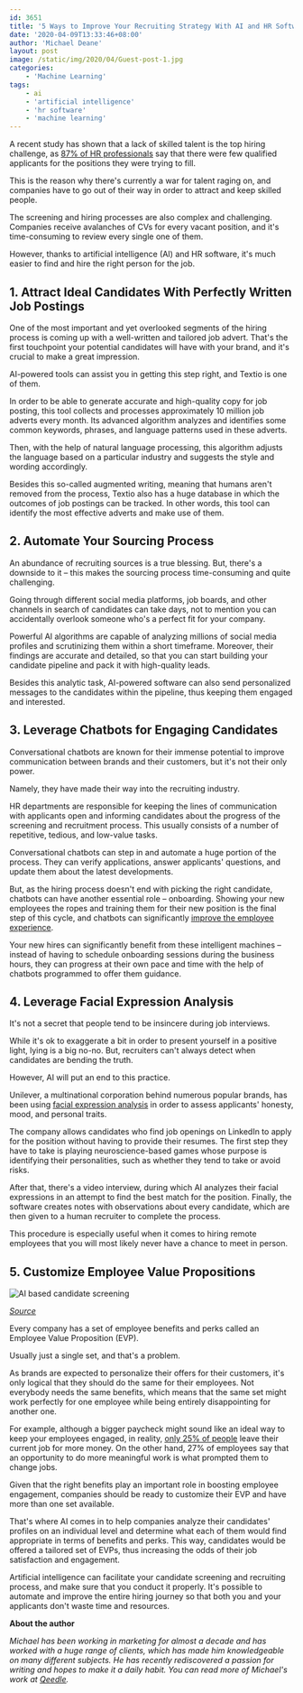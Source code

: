 ```yaml
---
id: 3651
title: '5 Ways to Improve Your Recruiting Strategy With AI and HR Software'
date: '2020-04-09T13:33:46+08:00'
author: 'Michael Deane'
layout: post
image: /static/img/2020/04/Guest-post-1.jpg
categories:
    - 'Machine Learning'
tags:
    - ai
    - 'artificial intelligence'
    - 'hr software'
    - 'machine learning'
---
```


A recent study has shown that a lack of skilled talent is the top hiring challenge, as <u>[87% of HR professionals](https://www.bizjournals.com/atlanta/news/2020/02/28/m-athe-war-for-talent.html)</u> say that there were few qualified applicants for the positions they were trying to fill.

This is the reason why there's currently a war for talent raging on, and companies have to go out of their way in order to attract and keep skilled people.

The screening and hiring processes are also complex and challenging. Companies receive avalanches of CVs for every vacant position, and it's time-consuming to review every single one of them.

However, thanks to artificial intelligence (AI) and HR software, it's much easier to find and hire the right person for the job.

## 1. Attract Ideal Candidates With Perfectly Written Job Postings

One of the most important and yet overlooked segments of the hiring process is coming up with a well-written and tailored job advert. That's the first touchpoint your potential candidates will have with your brand, and it's crucial to make a great impression.

AI-powered tools can assist you in getting this step right, and Textio is one of them.

In order to be able to generate accurate and high-quality copy for job posting, this tool collects and processes approximately 10 million job adverts every month. Its advanced algorithm analyzes and identifies some common keywords, phrases, and language patterns used in these adverts.

Then, with the help of natural language processing, this algorithm adjusts the language based on a particular industry and suggests the style and wording accordingly.

Besides this so-called augmented writing, meaning that humans aren't removed from the process, Textio also has a huge database in which the outcomes of job postings can be tracked. In other words, this tool can identify the most effective adverts and make use of them.

## 2. Automate Your Sourcing Process

An abundance of recruiting sources is a true blessing. But, there's a downside to it – this makes the sourcing process time-consuming and quite challenging.

Going through different social media platforms, job boards, and other channels in search of candidates can take days, not to mention you can accidentally overlook someone who's a perfect fit for your company.

Powerful AI algorithms are capable of analyzing millions of social media profiles and scrutinizing them within a short timeframe. Moreover, their findings are accurate and detailed, so that you can start building your candidate pipeline and pack it with high-quality leads.

Besides this analytic task, AI-powered software can also send personalized messages to the candidates within the pipeline, thus keeping them engaged and interested.

## 3. Leverage Chatbots for Engaging Candidates

Conversational chatbots are known for their immense potential to improve communication between brands and their customers, but it's not their only power.

Namely, they have made their way into the recruiting industry.

HR departments are responsible for keeping the lines of communication with applicants open and informing candidates about the progress of the screening and recruitment process. This usually consists of a number of repetitive, tedious, and low-value tasks.

Conversational chatbots can step in and automate a huge portion of the process. They can verify applications, answer applicants' questions, and update them about the latest developments.

But, as the hiring process doesn't end with picking the right candidate, chatbots can have another essential role – onboarding. Showing your new employees the ropes and training them for their new position is the final step of this cycle, and chatbots can significantly <u>[improve the employee experience](https://servisbot.com/hr-employee-chatbots/)</u>.

Your new hires can significantly benefit from these intelligent machines – instead of having to schedule onboarding sessions during the business hours, they can progress at their own pace and time with the help of chatbots programmed to offer them guidance.

## 4. Leverage Facial Expression Analysis

It's not a secret that people tend to be insincere during job interviews.

While it's ok to exaggerate a bit in order to present yourself in a positive light, lying is a big no-no. But, recruiters can't always detect when candidates are bending the truth.

However, AI will put an end to this practice.

Unilever, a multinational corporation behind numerous popular brands, has been using <u>[facial expression analysis](https://www.inc.com/minda-zetlin/ai-is-now-analyzing-candidates-facial-expressions-during-video-job-interviews.html)</u> in order to assess applicants' honesty, mood, and personal traits.

The company allows candidates who find job openings on LinkedIn to apply for the position without having to provide their resumes. The first step they have to take is playing neuroscience-based games whose purpose is identifying their personalities, such as whether they tend to take or avoid risks.

After that, there's a video interview, during which AI analyzes their facial expressions in an attempt to find the best match for the position. Finally, the software creates notes with observations about every candidate, which are then given to a human recruiter to complete the process.

This procedure is especially useful when it comes to hiring remote employees that you will most likely never have a chance to meet in person.

## 5. Customize Employee Value Propositions

![AI based candidate screening](https://issart.com/blog/wp-content/uploads/2020/04/Guest-post-2.jpg)

*<u>[Source](https://unsplash.com/photos/1K6IQsQbizI)</u>*

Every company has a set of employee benefits and perks called an Employee Value Proposition (EVP).

Usually just a single set, and that's a problem.

As brands are expected to personalize their offers for their customers, it's only logical that they should do the same for their employees. Not everybody needs the same benefits, which means that the same set might work perfectly for one employee while being entirely disappointing for another one.

For example, although a bigger paycheck might sound like an ideal way to keep your employees engaged, in reality, <u>[only 25% of people](https://www.globenewswire.com/news-release/2019/05/14/1823096/0/en/PayScale-Research-Shows-the-1-Reason-Employees-Quit-is-Pursuit-of-Higher-Pay-but-Money-Alone-May-Not-be-Enough-to-Attract-Talent.html)</u> leave their current job for more money. On the other hand, 27% of employees say that an opportunity to do more meaningful work is what prompted them to change jobs.

Given that the right benefits play an important role in boosting employee engagement, companies should be ready to customize their EVP and have more than one set available.

That's where AI comes in to help companies analyze their candidates' profiles on an individual level and determine what each of them would find appropriate in terms of benefits and perks. This way, candidates would be offered a tailored set of EVPs, thus increasing the odds of their job satisfaction and engagement.

Artificial intelligence can facilitate your candidate screening and recruiting process, and make sure that you conduct it properly. It's possible to automate and improve the entire hiring journey so that both you and your applicants don't waste time and resources.

**About the author**

*Michael has been working in marketing for almost a decade and has worked with a huge range of clients, which has made him knowledgeable on many different subjects. He has recently rediscovered a passion for writing and hopes to make it a daily habit. You can read more of Michael's work at <u>[Qeedle](https://www.qeedle.com/your-health-success-is-part-of-your-business-success/)</u>.*